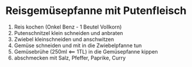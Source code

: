 # Reisgemüsepfanne mit Putenfleisch

1. Reis kochen (Onkel Benz - 1 Beutel Vollkorn)
2. Putenschnitzel klein schneiden und anbraten
3. Zwiebel kleinschneiden und anschwitzen
4. Gemüse schneiden und mit in die Zwiebelpfanne tun
5. Gemüsebrühe (250ml <== 1TL) in die Gemüsepfanne kippen
6. abschmecken mit Salz, Pfeffer, Paprike, Curry